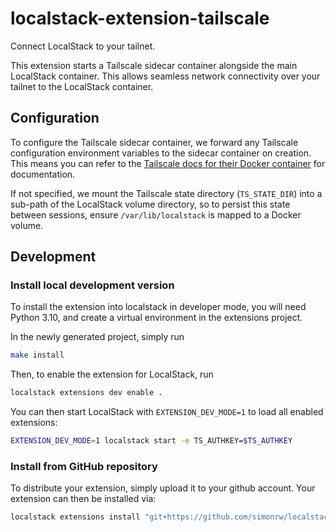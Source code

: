 # localstack-extension-tailscale

Connect LocalStack to your tailnet.

This extension starts a Tailscale sidecar container alongside the main LocalStack container. This allows seamless network connectivity over your tailnet to the LocalStack container.


## Configuration

To configure the Tailscale sidecar container, we forward any Tailscale configuration environment variables to the sidecar container on creation. This means you can refer to the [Tailscale docs for their Docker container](https://tailscale.com/kb/1282/docker) for documentation.

If not specified, we mount the Tailscale state directory (`TS_STATE_DIR`) into a sub-path of the LocalStack volume directory, so to persist this state between sessions, ensure `/var/lib/localstack` is mapped to a Docker volume.

## Development

### Install local development version

To install the extension into localstack in developer mode, you will need Python 3.10, and create a virtual environment in the extensions project.

In the newly generated project, simply run

```bash
make install
```

Then, to enable the extension for LocalStack, run

```bash
localstack extensions dev enable .
```

You can then start LocalStack with `EXTENSION_DEV_MODE=1` to load all enabled extensions:

```bash
EXTENSION_DEV_MODE=1 localstack start -e TS_AUTHKEY=$TS_AUTHKEY
```

### Install from GitHub repository

To distribute your extension, simply upload it to your github account. Your extension can then be installed via:

```bash
localstack extensions install "git+https://github.com/simonrw/localstack-extension-tailscale/#egg=localstack_extension_tailscale"
```
